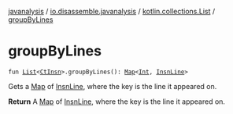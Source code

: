 [javanalysis](../../index.md) / [io.disassemble.javanalysis](../index.md) / [kotlin.collections.List](index.md) / [groupByLines](./group-by-lines.md)

# groupByLines

`fun `[`List`](https://kotlinlang.org/api/latest/jvm/stdlib/kotlin.collections/-list/index.html)`<`[`CtInsn`](../../io.disassemble.javanalysis.insn/-ct-insn/index.md)`>.groupByLines(): `[`Map`](https://kotlinlang.org/api/latest/jvm/stdlib/kotlin.collections/-map/index.html)`<`[`Int`](https://kotlinlang.org/api/latest/jvm/stdlib/kotlin/-int/index.html)`, `[`InsnLine`](../-insn-line/index.md)`>`

Gets a [Map](https://kotlinlang.org/api/latest/jvm/stdlib/kotlin.collections/-map/index.html) of [InsnLine](../-insn-line/index.md), where the key is the line it appeared on.

**Return**
A [Map](https://kotlinlang.org/api/latest/jvm/stdlib/kotlin.collections/-map/index.html) of [InsnLine](../-insn-line/index.md), where the key is the line it appeared on.

